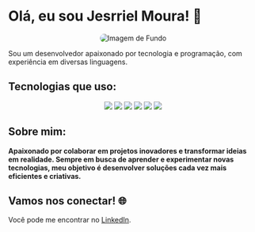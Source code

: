 # Olá, eu sou Jesrriel Moura! 🎉

<p align="center">
  <img src="https://i.imgur.com/YourImageLink.png" alt="Imagem de Fundo" style="max-width: 100%; border-radius: 15px;">
</p>

Sou um desenvolvedor apaixonado por tecnologia e programação, com experiência em diversas linguagens.

## Tecnologias que uso:

<p align="center">
  <img src="https://img.shields.io/badge/Python-3776AB?style=flat-square&logo=python&logoColor=ffffff" />
  <img src="https://img.shields.io/badge/Java-007396?style=flat-square&logo=java&logoColor=ffffff" />
  <img src="https://img.shields.io/badge/C++-00599C?style=flat-square&logo=c%2B%2B&logoColor=ffffff" />
  <img src="https://img.shields.io/badge/HTML-E34F26?style=flat-square&logo=html5&logoColor=ffffff" />
  <img src="https://img.shields.io/badge/CSS-1572B6?style=flat-square&logo=css3&logoColor=ffffff" />
  <img src="https://img.shields.io/badge/JavaScript-F7DF1E?style=flat-square&logo=javascript&logoColor=000000" />
</p>

## Sobre mim:

**Apaixonado por colaborar em projetos inovadores e transformar ideias em realidade. Sempre em busca de aprender e experimentar novas tecnologias, meu objetivo é desenvolver soluções cada vez mais eficientes e criativas.**

## Vamos nos conectar! 🌐

Você pode me encontrar no [LinkedIn](https://www.linkedin.com/in/jesrrielmoura/).

